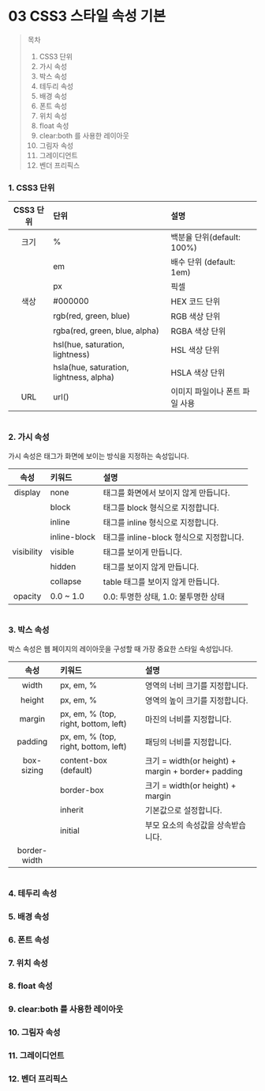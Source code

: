 # 03 CSS3 스타일 속성 기본

> 목차
>
> 1. CSS3 단위
> 2. 가시 속성
> 3. 박스 속성
> 4. 테두리 속성
> 5. 배경 속성
> 6. 폰트 속성
> 7. 위치 속성
> 8. float 속성
> 9. clear:both 를 사용한 레이아웃
> 10. 그림자 속성
> 11. 그레이디언트
> 12. 벤더 프리픽스

### 1. CSS3 단위

| CSS3 단위 | 단위                                    | 설명                           |
| :-------: | :-------------------------------------- | :----------------------------- |
|   크기    | %                                       | 백분율 단위(default: 100%)     |
|           | em                                      | 배수 단위 (default: 1em)       |
|           | px                                      | 픽셀                           |
|   색상    | #000000                                 | HEX 코드 단위                  |
|           | rgb(red, green, blue)                   | RGB 색상 단위                  |
|           | rgba(red, green, blue, alpha)           | RGBA 색상 단위                 |
|           | hsl(hue, saturation, lightness)         | HSL 색상 단위                  |
|           | hsla(hue, saturation, lightness, alpha) | HSLA 색상 단위                 |
|    URL    | url()                                   | 이미지 파일이나 폰트 파일 사용 |

```css

```

### 2. 가시 속성

가시 속성은 태그가 화면에 보이는 방식을 지정하는 속성입니다.

|    속성    | 키워드       | 설명                                     |
| :--------: | :----------- | :--------------------------------------- |
|  display   | none         | 태그를 화면에서 보이지 않게 만듭니다.    |
|            | block        | 태그를 block 형식으로 지정합니다.        |
|            | inline       | 태그를 inline 형식으로 지정합니다.       |
|            | inline-block | 태그를 inline-block 형식으로 지정합니다. |
| visibility | visible      | 태그를 보이게 만듭니다.                  |
|            | hidden       | 태그를 보이지 않게 만듭니다.             |
|            | collapse     | table 태그를 보이지 않게 만듭니다.       |
|  opacity   | 0.0 ~ 1.0    | 0.0: 투명한 상태, 1.0: 불투명한 상태     |

```css

```

### 3. 박스 속성

박스 속성은 웹 페이지의 레이아웃을 구성할 때 가장 중요한 스타일 속성입니다.

|     속성     | 키워드                               | 설명                                               |
| :----------: | :----------------------------------- | :------------------------------------------------- |
|    width     | px, em, %                            | 영역의 너비 크기를 지정합니다.                     |
|    height    | px, em, %                            | 영역의 높이 크기를 지정합니다.                     |
|    margin    | px, em, % (top, right, bottom, left) | 마진의 너비를 지정합니다.                          |
|   padding    | px, em, % (top, right, bottom, left) | 패딩의 너비를 지정합니다.                          |
|  box-sizing  | content-box (default)                | 크기 = width(or height) + margin + border+ padding |
|              | border-box                           | 크기 = width(or height) + margin                   |
|              | inherit                              | 기본값으로 설정합니다.                             |
|              | initial                              | 부모 요소의 속성값을 상속받습니다.                 |
| border-width |                                      |                                                    |

```css

```

### 4. 테두리 속성

### 5. 배경 속성

### 6. 폰트 속성

### 7. 위치 속성

### 8. float 속성

### 9. clear:both 를 사용한 레이아웃

### 10. 그림자 속성

### 11. 그레이디언트

### 12. 벤더 프리픽스
